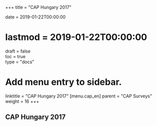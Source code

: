 +++
title = "CAP Hungary 2017"

date = 2019-01-22T00:00:00
# lastmod = 2019-01-22T00:00:00

draft = false  
toc = true  
type = "docs"  

# Add menu entry to sidebar.
linktitle = "CAP Hungary 2017"
[menu.cap_en]
  parent = "CAP Surveys"
  weight = 16
+++

## CAP Hungary 2017


